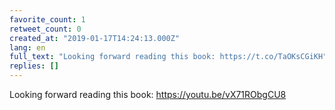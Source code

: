 ```yaml
---
favorite_count: 1
retweet_count: 0
created_at: "2019-01-17T14:24:13.000Z"
lang: en
full_text: "Looking forward reading this book: https://t.co/TaOKsCGiKH"
replies: []
---
```


Looking forward reading this book: <https://youtu.be/vX71RObgCU8>
